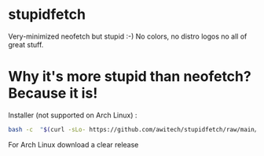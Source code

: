 # stupidfetch
Very-minimized neofetch but stupid :-)
No colors, no distro logos no all of great stuff.

# Why it's more stupid than neofetch? Because it is!
Installer (not supported on Arch Linux) : 
```sh
bash -c  "$(curl -sLo- https://github.com/awitech/stupidfetch/raw/main/install.sh)" 
```
For Arch Linux download a clear release
